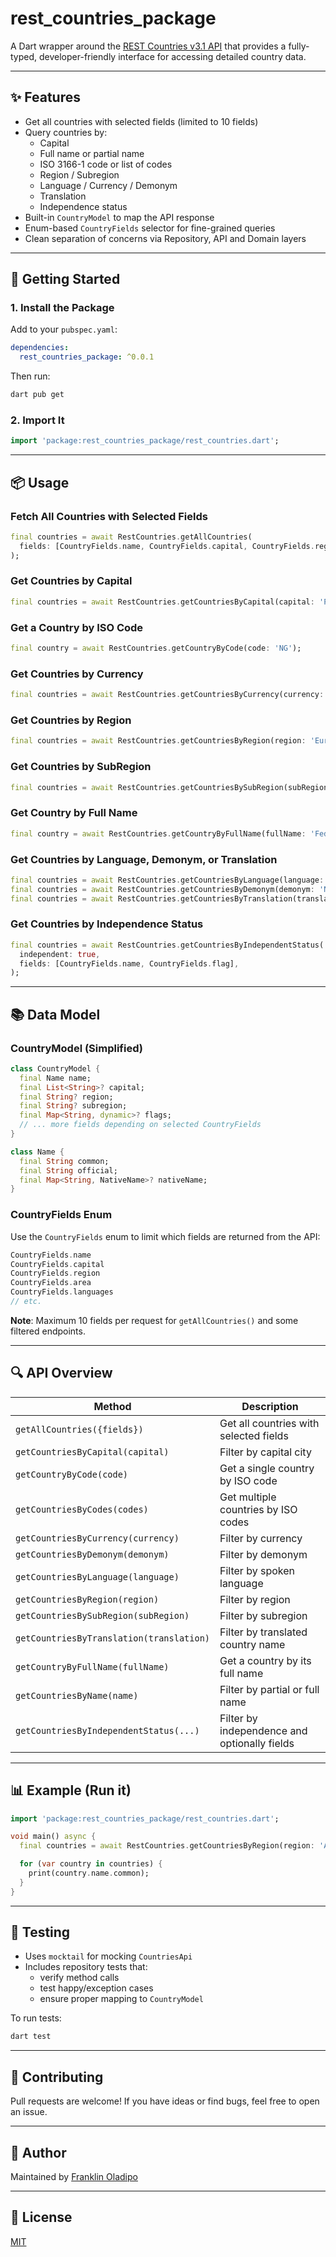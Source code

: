 
# rest_countries_package

A Dart wrapper around the [REST Countries v3.1 API](https://restcountries.com) that provides a fully-typed, developer-friendly interface for accessing detailed country data.

---

## ✨ Features

- Get all countries with selected fields (limited to 10 fields)
- Query countries by:
  - Capital
  - Full name or partial name
  - ISO 3166-1 code or list of codes
  - Region / Subregion
  - Language / Currency / Demonym
  - Translation
  - Independence status
- Built-in `CountryModel` to map the API response
- Enum-based `CountryFields` selector for fine-grained queries
- Clean separation of concerns via Repository, API and Domain layers

---

## 🚀 Getting Started

### 1. Install the Package

Add to your `pubspec.yaml`:

```yaml
dependencies:
  rest_countries_package: ^0.0.1
```

Then run:

```bash
dart pub get
```

### 2. Import It

```dart
import 'package:rest_countries_package/rest_countries.dart';
```

---

## 📦 Usage

### Fetch All Countries with Selected Fields

```dart
final countries = await RestCountries.getAllCountries(
  fields: [CountryFields.name, CountryFields.capital, CountryFields.region],
);
```

### Get Countries by Capital

```dart
final countries = await RestCountries.getCountriesByCapital(capital: 'Paris');
```

### Get a Country by ISO Code

```dart
final country = await RestCountries.getCountryByCode(code: 'NG');
```

### Get Countries by Currency

```dart
final countries = await RestCountries.getCountriesByCurrency(currency: 'USD');
```

### Get Countries by Region

```dart
final countries = await RestCountries.getCountriesByRegion(region: 'Europe');
```

### Get Countries by SubRegion

```dart
final countries = await RestCountries.getCountriesBySubRegion(subRegion: 'Eastern Africa');
```

### Get Country by Full Name

```dart
final country = await RestCountries.getCountryByFullName(fullName: 'Federal Republic of Nigeria');
```

### Get Countries by Language, Demonym, or Translation

```dart
final countries = await RestCountries.getCountriesByLanguage(language: 'en');
final countries = await RestCountries.getCountriesByDemonym(demonym: 'Nigerian');
final countries = await RestCountries.getCountriesByTranslation(translation: 'Niger');
```

### Get Countries by Independence Status

```dart
final countries = await RestCountries.getCountriesByIndependentStatus(
  independent: true,
  fields: [CountryFields.name, CountryFields.flag],
);
```

---

## 📚 Data Model

### CountryModel (Simplified)

```dart
class CountryModel {
  final Name name;
  final List<String>? capital;
  final String? region;
  final String? subregion;
  final Map<String, dynamic>? flags;
  // ... more fields depending on selected CountryFields
}

class Name {
  final String common;
  final String official;
  final Map<String, NativeName>? nativeName;
}
```

### CountryFields Enum

Use the `CountryFields` enum to limit which fields are returned from the API:

```dart
CountryFields.name
CountryFields.capital
CountryFields.region
CountryFields.area
CountryFields.languages
// etc.
```

**Note**: Maximum 10 fields per request for `getAllCountries()` and some filtered endpoints.

---

## 🔍 API Overview

| Method                                      | Description                                     |
|--------------------------------------------|-------------------------------------------------|
| `getAllCountries({fields})`                | Get all countries with selected fields         |
| `getCountriesByCapital(capital)`           | Filter by capital city                         |
| `getCountryByCode(code)`                   | Get a single country by ISO code               |
| `getCountriesByCodes(codes)`               | Get multiple countries by ISO codes            |
| `getCountriesByCurrency(currency)`         | Filter by currency                             |
| `getCountriesByDemonym(demonym)`           | Filter by demonym                              |
| `getCountriesByLanguage(language)`         | Filter by spoken language                      |
| `getCountriesByRegion(region)`             | Filter by region                               |
| `getCountriesBySubRegion(subRegion)`       | Filter by subregion                            |
| `getCountriesByTranslation(translation)`   | Filter by translated country name              |
| `getCountryByFullName(fullName)`           | Get a country by its full name                 |
| `getCountriesByName(name)`                 | Filter by partial or full name                 |
| `getCountriesByIndependentStatus(...)`     | Filter by independence and optionally fields   |

---

## 📊 Example (Run it)

```dart
import 'package:rest_countries_package/rest_countries.dart';

void main() async {
  final countries = await RestCountries.getCountriesByRegion(region: 'Africa');

  for (var country in countries) {
    print(country.name.common);
  }
}
```

---

## 📂 Testing

- Uses `mocktail` for mocking `CountriesApi`
- Includes repository tests that:
  - verify method calls
  - test happy/exception cases
  - ensure proper mapping to `CountryModel`

To run tests:

```bash
dart test
```

---

## 🚪 Contributing

Pull requests are welcome! If you have ideas or find bugs, feel free to open an issue.

---

## 👋 Author

Maintained by [Franklin Oladipo](https://github.com/frankdroid7)

---

## 📄 License

[MIT](LICENSE)
